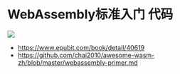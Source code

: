 # WebAssembly标准入门 代码

![](https://raw.githubusercontent.com/chai2010/awesome-wasm-zh/master/webassembly-primer-cover.png)

- https://www.epubit.com/book/detail/40619
- https://github.com/chai2010/awesome-wasm-zh/blob/master/webassembly-primer.md

